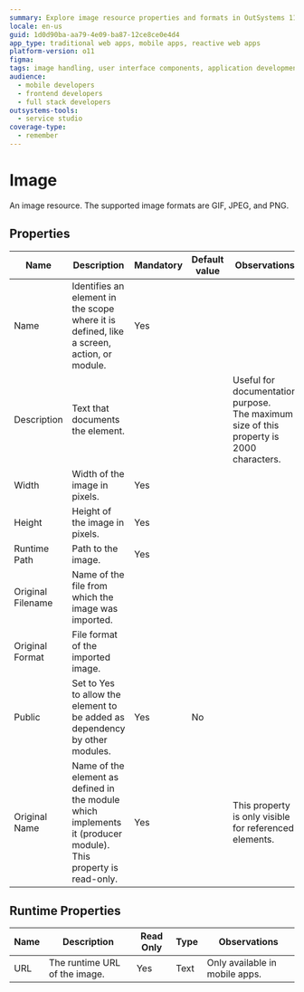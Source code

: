 ```yaml
---
summary: Explore image resource properties and formats in OutSystems 11 (O11), including mandatory fields and runtime properties.
locale: en-us
guid: 1d0d90ba-aa79-4e09-ba87-12ce8ce0e4d4
app_type: traditional web apps, mobile apps, reactive web apps
platform-version: o11
figma:
tags: image handling, user interface components, application development
audience:
  - mobile developers
  - frontend developers
  - full stack developers
outsystems-tools:
  - service studio
coverage-type:
  - remember
---
```


# Image

An image resource. The supported image formats are GIF, JPEG, and PNG.  

## Properties

<table markdown="1">
<thead>
<tr>
<th>Name</th>
<th>Description</th>
<th>Mandatory</th>
<th>Default value</th>
<th>Observations</th>
</tr>
</thead>
<tbody>
<tr>
<td title="Name">Name</td>
<td>Identifies an element in the scope where it is defined, like a screen, action, or module.</td>
<td>Yes</td>
<td></td>
<td></td>
</tr>
<tr>
<td title="Description">Description</td>
<td>Text that documents the element.</td>
<td></td>
<td></td>
<td>Useful for documentation purpose.<br/>The maximum size of this property is 2000 characters.</td>
</tr>
<tr>
<td title="Width">Width</td>
<td>Width of the image in pixels.</td>
<td>Yes</td>
<td></td>
<td></td>
</tr>
<tr>
<td title="Height">Height</td>
<td>Height of the image in pixels.</td>
<td>Yes</td>
<td></td>
<td></td>
</tr>
<tr>
<td title="Runtime Path">Runtime Path</td>
<td>Path to the image.</td>
<td>Yes</td>
<td></td>
<td></td>
</tr>
<tr>
<td title="Original Filename">Original Filename</td>
<td>Name of the file from which the image was imported.</td>
<td></td>
<td></td>
<td></td>
</tr>
<tr>
<td title="Original Format">Original Format</td>
<td>File format of the imported image.</td>
<td></td>
<td></td>
<td></td>
</tr>
<tr>
<td title="Public">Public</td>
<td>Set to Yes to allow the element to be added as dependency by other modules.</td>
<td>Yes</td>
<td>No</td>
<td></td>
</tr>
<tr>
<td title="Original Name">Original Name</td>
<td>Name of the element as defined in the module which implements it (producer module). This property is read-only.</td>
<td>Yes</td>
<td></td>
<td>This property is only visible for referenced elements.</td>
</tr>
</tbody>
</table>

## Runtime Properties

<table markdown="1">
<thead>
<tr>
<th>Name</th>
<th>Description</th>
<th>Read Only</th>
<th>Type</th>
<th>Observations</th>
</tr>
</thead>
<tbody>
<tr>
<td>URL</td>
<td>The runtime URL of the image.</td>
<td>Yes</td>
<td>Text</td>
<td>Only available in mobile apps.</td>
</tr>
</tbody>
</table>
